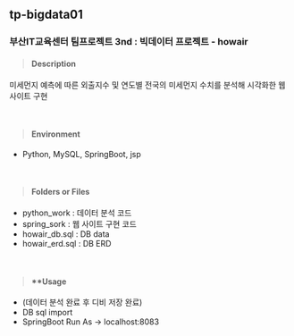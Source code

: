 ## tp-bigdata01
### **부산IT교육센터 팀프로젝트 3nd : 빅데이터 프로젝트 - howair**

> #### **Description**
<p>미세먼지 예측에 따른 외출지수 및 연도별 전국의 미세먼지 수치를 분석해 시각화한 웹 사이트 구현</p>
<br>

> #### **Environment**
- Python,  MySQL,  SpringBoot,  jsp
<br>

> #### **Folders or Files**
- python_work : 데이터 분석 코드
- spring_sork : 웹 사이트 구현 코드
- howair_db.sql : DB data
- howair_erd.sql : DB ERD
<br>

> #### **Usage
- (데이터 분석 완료 후 디비 저장 완료)
- DB sql import
- SpringBoot Run As  -> localhost:8083

